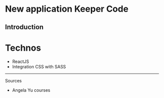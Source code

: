 # New application Keeper Code

## Introduction

# Technos

- ReactJS
- Integration CSS with SASS

___

Sources

- Angela Yu courses